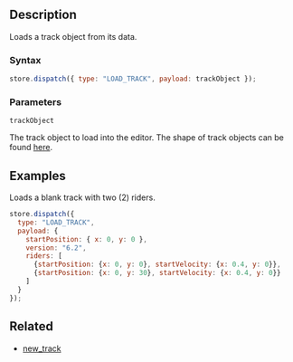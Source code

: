 ## Description

Loads a track object from its data.

### Syntax

```js
store.dispatch({ type: "LOAD_TRACK", payload: trackObject });
```

### Parameters

`trackObject`

The track object to load into the editor. The shape of track objects can be found [here](../External/track_template.js).

## Examples

Loads a blank track with two (2) riders.

```js
store.dispatch({
  type: "LOAD_TRACK",
  payload: {
    startPosition: { x: 0, y: 0 },
    version: "6.2",
    riders: [
      {startPosition: {x: 0, y: 0}, startVelocity: {x: 0.4, y: 0}},
      {startPosition: {x: 0, y: 30}, startVelocity: {x: 0.4, y: 0}}
    ]
  }
});
```

## Related

- [new_track](./new_track.md)
